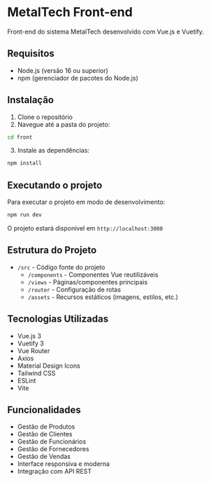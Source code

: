 # MetalTech Front-end

Front-end do sistema MetalTech desenvolvido com Vue.js e Vuetify.

## Requisitos

- Node.js (versão 16 ou superior)
- npm (gerenciador de pacotes do Node.js)

## Instalação

1. Clone o repositório
2. Navegue até a pasta do projeto:
```bash
cd front
```

3. Instale as dependências:
```bash
npm install
```

## Executando o projeto

Para executar o projeto em modo de desenvolvimento:

```bash
npm run dev
```

O projeto estará disponível em `http://localhost:3000`

## Estrutura do Projeto

- `/src` - Código fonte do projeto
  - `/components` - Componentes Vue reutilizáveis
  - `/views` - Páginas/componentes principais
  - `/router` - Configuração de rotas
  - `/assets` - Recursos estáticos (imagens, estilos, etc.)

## Tecnologias Utilizadas

- Vue.js 3
- Vuetify 3
- Vue Router
- Axios
- Material Design Icons
- Tailwind CSS
- ESLint
- Vite

## Funcionalidades

- Gestão de Produtos
- Gestão de Clientes
- Gestão de Funcionários
- Gestão de Fornecedores
- Gestão de Vendas
- Interface responsiva e moderna
- Integração com API REST
